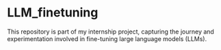 # LLM_finetuning
This repository is part of my internship project, capturing the journey and experimentation involved in fine-tuning large language models (LLMs).
